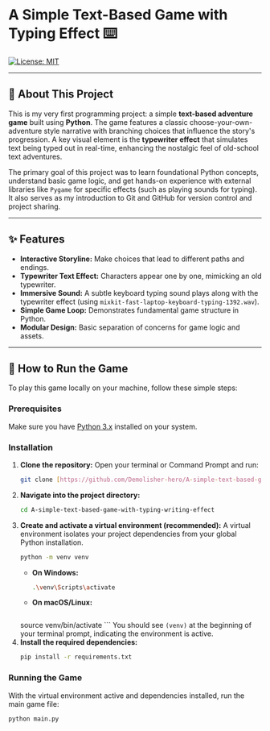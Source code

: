 # A Simple Text-Based Game with Typing Effect ⌨️

[![License: MIT](https://img.shields.io/badge/License-MIT-yellow.svg)](https://opensource.org/licenses/MIT)

---

## 🌟 About This Project

This is my very first programming project: a simple **text-based adventure game** built using **Python**. The game features a classic choose-your-own-adventure style narrative with branching choices that influence the story's progression. A key visual element is the **typewriter effect** that simulates text being typed out in real-time, enhancing the nostalgic feel of old-school text adventures.

The primary goal of this project was to learn foundational Python concepts, understand basic game logic, and get hands-on experience with external libraries like `Pygame` for specific effects (such as playing sounds for typing). It also serves as my introduction to Git and GitHub for version control and project sharing.

---

## ✨ Features

* **Interactive Storyline:** Make choices that lead to different paths and endings.
* **Typewriter Text Effect:** Characters appear one by one, mimicking an old typewriter.
* **Immersive Sound:** A subtle keyboard typing sound plays along with the typewriter effect (using `mixkit-fast-laptop-keyboard-typing-1392.wav`).
* **Simple Game Loop:** Demonstrates fundamental game structure in Python.
* **Modular Design:** Basic separation of concerns for game logic and assets.

---

## 🚀 How to Run the Game

To play this game locally on your machine, follow these simple steps:

### Prerequisites

Make sure you have [Python 3.x](https://www.python.org/downloads/) installed on your system.

### Installation

1.  **Clone the repository:**
    Open your terminal or Command Prompt and run:
    ```bash
    git clone [https://github.com/Demolisher-hero/A-simple-text-based-game-with-typing-writing-effect.git](https://github.com/Demolisher-hero/A-simple-text-based-game-with-typing-writing-effect.git)
    ```
2.  **Navigate into the project directory:**
    ```bash
    cd A-simple-text-based-game-with-typing-writing-effect
    ```
3.  **Create and activate a virtual environment (recommended):**
    A virtual environment isolates your project dependencies from your global Python installation.
    ```bash
    python -m venv venv
    ```
    * **On Windows:**
        ```bash
        .\venv\Scripts\activate
        ```
    * **On macOS/Linux:**
        ```bash
    source venv/bin/activate
        ```
    You should see `(venv)` at the beginning of your terminal prompt, indicating the environment is active.
4.  **Install the required dependencies:**
    ```bash
    pip install -r requirements.txt
    ```

### Running the Game

With the virtual environment active and dependencies installed, run the main game file:

```bash
python main.py
